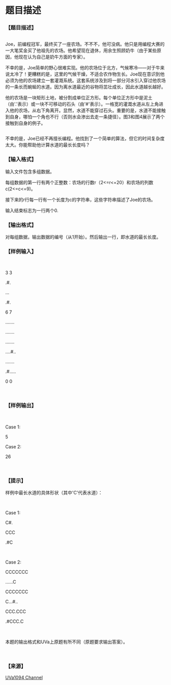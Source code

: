 # 题目描述


<h3>
【题目描述】
</h3>
<p>
<img src="/upload/image/20140222/20140222211241_39521.png" alt=""/> 
</p>
<p>
Joe，前编程冠军，最终买了一座农场。不不不，他可没病。他只是用编程大赛的一大笔奖金买了他祖先的农场。他希望现在退休，用余生照顾奶牛（由于某些原因，他现在认为自己是奶牛方面的专家）。
</p>
<p>
不幸的是，Joe简单的野心很难实现。他的农场位于北方，气候寒冷——对于牛来说太冷了！更糟糕的是，这里的气候干燥，不适合农作物生长。Joe现在意识到他必须为他的农场建立一套灌溉系统。这套系统涉及到将一部分河水引入穿过他农场的一条长而蜿蜒的水道。因为离水道最近的谷物将茁壮成长，因此水道越长越好。
</p>
<p>
他的农场是一块矩形土地，被分割成单位正方形。每个单位正方形中是泥土（由&#39;.&#39;表示）或一块不可移动的石头（由&#39;#&#39;表示）。一格宽的灌溉水道从左上角进入他的农场，从右下角离开。显然，水道不能穿过石头。重要的是，水道不能接触到自身，哪怕一个角也不行（否则水会渗出去走一条捷径）。图3和图4展示了两个接触到自身的例子。
</p>
<p>
<img src="/upload/image/20140222/20140222210117_86634.png" alt=""/> 
</p>
<p>
不幸的是，Joe已经不再擅长编程。他找到了一个简单的算法，但它的时间复杂度太大。你能帮助他计算水道的最长长度吗？
</p>
<h3>
【输入格式】
</h3>
<p>
输入文件包含多组数据。
</p>
<p>
每组数据的第一行有两个正整数：农场的行数r（2&lt;=r&lt;=20）和农场的列数c(2&lt;=c&lt;=9)。
</p>
<p>
接下来的r行每一行有一个长度为c的字符串，这些字符串描述了Joe的农场。
</p>
<p>
输入结束标志为一行两个0.
</p>
<h3>
【输出格式】
</h3>
<p>
对每组数据，输出数据的编号（从1开始）。然后输出一行，即水道的最长长度。
</p>
<h3>
【样例输入】
</h3>
<p>
<br/>
</p>
<p>
3 3
</p>
<p>
.#.
</p>
<p>
...
</p>
<p>
.#.
</p>
<p>
6 7
</p>
<p>
.......
</p>
<p>
.......
</p>
<p>
.......
</p>
<p>
....#..
</p>
<p>
.......
</p>
<p>
.#.....
</p>
<p>
0 0
</p>
<p>
<br/>
</p>
<h3>
【样例输出】
</h3>
<p>
<br/>
</p>
<p>
Case 1:
</p>
<p>
5
</p>
<p>
Case 2:
</p>
<p>
26
</p>
<p>
<br/>
</p>
<h3>
【提示】
</h3>
<p>
样例中最长水道的具体形状（其中&#39;C&#39;代表水道）：
</p>
<p>
<br/>
</p>
<p>
Case 1:
</p>
<p>
C#.
</p>
<p>
CCC
</p>
<p>
.#C
</p>
<p>
<br/>
</p>
<p>
Case 2:
</p>
<p>
CCCCCCC
</p>
<p>
......C
</p>
<p>
CCCCCCC
</p>
<p>
C...#..
</p>
<p>
CCC.CCC
</p>
<p>
.#CCC.C
</p>
<p>
<br/>
</p>
<p>
本题的输出格式和UVa上原题有所不同（原题要求输出答案）。
</p>
<p>
<br/>
</p>
<h3>
【来源】
</h3>
<p>
<a href="http://uva.onlinejudge.org/index.php?option=com_onlinejudge&amp;Itemid=8&amp;category=573&amp;page=show_problem&amp;problem=3535" target="_blank">UVa1094 Channel</a> 
</p>
